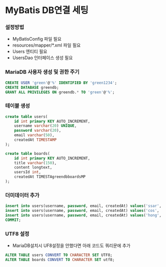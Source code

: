 # MyBatis DB연결 세팅

### 설정방법
- MyBatisConfig 파일 필요
- resources/mapper/*.xml 파일 필요
- Users 엔티티 필요
- UsersDao 인터페이스 생성 필요

### MariaDB 사용자 생성 및 권한 주기
```sql
CREATE USER 'green'@'%' IDENTIFIED BY 'green1234';
CREATE DATABASE greendb;
GRANT ALL PRIVILEGES ON greendb.* TO 'green'@'%';
```

### 테이블 생성
```sql
create table users(
    id int primary KEY AUTO_INCREMENT,
    username varchar(20) UNIQUE,
    password varchar(20),
    email varchar(50),
    createdAt TIMESTAMP
);

create table boards(
    id int primary KEY AUTO_INCREMENT,
    title varchar(150),
    content longtext,
    usersId int,
    createdAt TIMESTAgreendbboardsMP
);
```

### 더미데이터 추가
```sql
insert into users(username, password, email, createdAt) values('ssar', '1234', 'ssar@nate.com', NOW());
insert into users(username, password, email, createdAt) values('cos', '1234', 'cos@nate.com', NOW());
insert into users(username, password, email, createdAt) values('hong', '1234', 'hong@nate.com', NOW());
COMMIT;
```

### UTF8 설정
- MariaDB설치시 UF8설정을 안했다면 아래 코드도 쿼리문에 추가

```sql
ALTER TABLE users CONVERT TO CHARACTER SET UTF8;
ALTER TABLE boards CONVERT TO CHARACTER SET utf8;
```